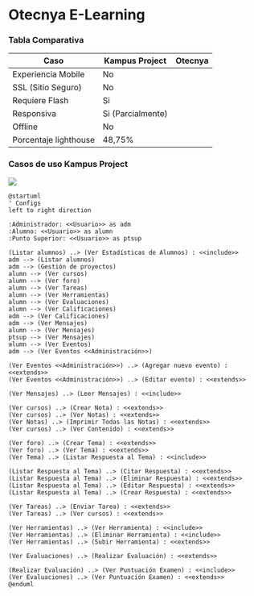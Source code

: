 # Otecnya E-Learning

### Tabla Comparativa

|          Caso         |   Kampus Project  | Otecnya |
|-----------------------|-------------------|---------|
| Experiencia Mobile    | No                |         |
| SSL (Sitio Seguro)    | No                |         |
| Requiere Flash        | Si                |         |
| Responsiva            | Si (Parcialmente) |         |
| Offline               | No                |         |
| Porcentaje lighthouse | 48,75%            |         |

### Casos de uso Kampus Project

![](https://www.planttext.com/plantuml/svg/fLLBRjim4Dtp5DmrMIG7C08XXY4q1PAWIDBkMN7iJY6I0Zz6sZjrrIFaOXsAYaLPL1qq2yF0lFTc7cU6rBNpmlgWMlQ1RupUuiwn5hQUUyCjxhvxBj52uz5enbPhgL2ZyrP8OrVywkgB2yAYgIek71TI4QKDIfiv5iDizJbeIlmOEY1adg7pBdICdTrYj9L4nftpoykAdtq5oskAovVVpcD3T0by_Kg9kL0tRP1GLOoiy8iB4Xrb6e6FG4bU_kYOfBFc9vsnnoCnCMAz9bXN26-DDRFWax0WvjmRi5Oe1EqBOBsdW6Yekp07DwB5BHtq0BzwFmdUWNRYHo7b2FIjVeEYtfDpSrnWY5BFnvLeOZkhwfpcTugI1hhUMTZHS7I0lU7GyzCWuTc3beu6-SPKjSGuvd8EDZrXKjp293PT7vOFF_4tD5pBxuqNHOiJRWn4fYjI1wHdVbATHOMqF4RIGhVqMnREQj259GBAXHFtMvgxVm9LTfyn-qrUuYKWzIzTh0TmNQ2h9EYAPRgybSlCP0qdwApk2NdTKl_qkpB8zpb8lLsKi_nn62hgFOeXLkvppiv7NqezUM16IHO-dicIxD3B_z0-XczO41wRdJnuIVa0z9Jz4YD65tikBhCEfuqVbY7AwsUXG1UD5yh_IpqQkAP_-ah-1G00)

```plantuml
@startuml
' Configs
left to right direction

:Administrador: <<Usuario>> as adm
:Alumno: <<Usuario>> as alumn
:Punto Superior: <<Usuario>> as ptsup

(Listar alumnos) ..> (Ver Estadísticas de Alumnos) : <<include>>
adm --> (Listar alumnos)
adm --> (Gestión de proyectos)
alumn --> (Ver cursos)
alumn --> (Ver foro)
alumn --> (Ver Tareas)
alumn --> (Ver Herramientas)
alumn --> (Ver Evaluaciones)
alumn --> (Ver Calificaciones)
adm --> (Ver Calificaciones)
adm --> (Ver Mensajes)
alumn --> (Ver Mensajes)
ptsup --> (Ver Mensajes)
alumn --> (Ver Eventos)
adm --> (Ver Eventos <<Administración>>)

(Ver Eventos <<Administración>>) ..> (Agregar nuevo evento) : <<extends>>
(Ver Eventos <<Administración>>) ..> (Editar evento) : <<extends>>

(Ver Mensajes) ..> (Leer Mensajes) : <<include>>

(Ver cursos) ..> (Crear Nota) : <<extends>>
(Ver cursos) ..> (Ver Notas) : <<extends>>
(Ver Notas) ..> (Imprimir Todas las Notas) : <<extends>>
(Ver cursos) ..> (Ver Contenido) : <<extends>>

(Ver foro) ..> (Crear Tema) : <<extends>>
(Ver foro) ..> (Ver Tema) : <<extends>>
(Ver Tema) ..> (Listar Respuesta al Tema) : <<include>>

(Listar Respuesta al Tema) ..> (Citar Respuesta) : <<extends>>
(Listar Respuesta al Tema) ..> (Eliminar Respuesta) : <<extends>>
(Listar Respuesta al Tema) ..> (Editar Respuesta) : <<extends>>
(Listar Respuesta al Tema) ..> (Crear Respuesta) : <<extends>>

(Ver Tareas) ..> (Enviar Tarea) : <<extends>>
(Ver Tareas) ..> (Ver cursos) : <<extends>>

(Ver Herramientas) ..> (Ver Herramienta) : <<include>>
(Ver Herramientas) ..> (Eliminar Herramienta) : <<include>>
(Ver Herramientas) ..> (Subir Herramienta) : <<extends>>

(Ver Evaluaciones) ..> (Realizar Evaluación) : <<extends>>

(Realizar Evaluación) ..> (Ver Puntuación Examen) : <<include>>
(Ver Evaluaciones) ..> (Ver Puntuación Examen) : <<extends>>
@enduml
```




